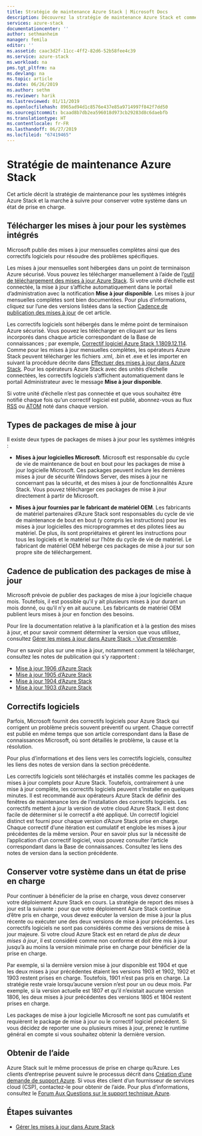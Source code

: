 ```yaml
---
title: Stratégie de maintenance Azure Stack | Microsoft Docs
description: Découvrez la stratégie de maintenance Azure Stack et comment conserver un système intégré dans un état de prise en charge.
services: azure-stack
documentationcenter: ''
author: sethmanheim
manager: femila
editor: ''
ms.assetid: caac3d2f-11cc-4ff2-82d6-52b58fee4c39
ms.service: azure-stack
ms.workload: na
pms.tgt_pltfrm: na
ms.devlang: na
ms.topic: article
ms.date: 06/26/2019
ms.author: sethm
ms.reviewer: harik
ms.lastreviewed: 01/11/2019
ms.openlocfilehash: 8965ad94d1c8576e437e85a9714997f842f7dd50
ms.sourcegitcommit: bcaad8b7db2ea596018d973cb29283d8c6daebfb
ms.translationtype: HT
ms.contentlocale: fr-FR
ms.lasthandoff: 06/27/2019
ms.locfileid: "67419465"
---
```

# <a name="azure-stack-servicing-policy"></a>Stratégie de maintenance Azure Stack

Cet article décrit la stratégie de maintenance pour les systèmes intégrés Azure Stack et la marche à suivre pour conserver votre système dans un état de prise en charge.

## <a name="download-update-packages-for-integrated-systems"></a>Télécharger les mises à jour pour les systèmes intégrés

Microsoft publie des mises à jour mensuelles complètes ainsi que des correctifs logiciels pour résoudre des problèmes spécifiques.

Les mises à jour mensuelles sont hébergées dans un point de terminaison Azure sécurisé. Vous pouvez les télécharger manuellement à l’aide de l’[outil de téléchargement des mises à jour Azure Stack](https://aka.ms/azurestackupdatedownload). Si votre unité d’échelle est connectée, la mise à jour s’affiche automatiquement dans le portail d’administration avec la notification **Mise à jour disponible**. Les mises à jour mensuelles complètes sont bien documentées. Pour plus d’informations, cliquez sur l’une des versions listées dans la section [Cadence de publication des mises à jour](#update-package-release-cadence) de cet article.

Les correctifs logiciels sont hébergés dans le même point de terminaison Azure sécurisé. Vous pouvez les télécharger en cliquant sur les liens incorporés dans chaque article correspondant de la Base de connaissances ; par exemple, [Correctif logiciel Azure Stack 1.1809.12.114](https://support.microsoft.com/help/4481548/azure-stack-hotfix-1-1809-12-114). Comme pour les mises à jour mensuelles complètes, les opérateurs Azure Stack peuvent télécharger les fichiers .xml, .bin et .exe et les importer en suivant la procédure décrite dans [Effectuer des mises à jour dans Azure Stack](azure-stack-apply-updates.md). Pour les opérateurs Azure Stack avec des unités d’échelle connectées, les correctifs logiciels s’affichent automatiquement dans le portail Administrateur avec le message **Mise à jour disponible**.

Si votre unité d’échelle n’est pas connectée et que vous souhaitez être notifié chaque fois qu’un correctif logiciel est publié, abonnez-vous au flux [RSS](https://support.microsoft.com/app/content/api/content/feeds/sap/en-us/32d322a8-acae-202d-e9a9-7371dccf381b/rss) ou [ATOM](https://support.microsoft.com/app/content/api/content/feeds/sap/en-us/32d322a8-acae-202d-e9a9-7371dccf381b/atom) noté dans chaque version.  

## <a name="update-package-types"></a>Types de packages de mise à jour

Il existe deux types de packages de mises à jour pour les systèmes intégrés :

- **Mises à jour logicielles Microsoft**. Microsoft est responsable du cycle de vie de maintenance de bout en bout pour les packages de mise à jour logicielle Microsoft. Ces packages peuvent inclure les dernières mises à jour de sécurité Windows Server, des mises à jour ne concernant pas la sécurité, et des mises à jour de fonctionnalités Azure Stack. Vous pouvez télécharger ces packages de mise à jour directement à partir de Microsoft.

- **Mises à jour fournies par le fabricant de matériel OEM**. Les fabricants de matériel partenaires d’Azure Stack sont responsables du cycle de vie de maintenance de bout en bout (y compris les instructions) pour les mises à jour logicielles des microprogrammes et des pilotes liées au matériel. De plus, ils sont propriétaires et gèrent les instructions pour tous les logiciels et le matériel sur l’hôte du cycle de vie de matériel. Le fabricant de matériel OEM héberge ces packages de mise à jour sur son propre site de téléchargement.

## <a name="update-package-release-cadence"></a>Cadence de publication des packages de mise à jour

Microsoft prévoie de publier des packages de mise à jour logicielle chaque mois. Toutefois, il est possible qu’il y ait plusieurs mises à jour durant un mois donné, ou qu’il n’y en ait aucune. Les fabricants de matériel OEM publient leurs mises à jour en fonction des besoins.

Pour lire la documentation relative à la planification et à la gestion des mises à jour, et pour savoir comment déterminer la version que vous utilisez, consultez [Gérer les mises à jour dans Azure Stack - Vue d’ensemble](azure-stack-updates.md).

Pour en savoir plus sur une mise à jour, notamment comment la télécharger, consultez les notes de publication qui s’y rapportent :

- [Mise à jour 1906 d’Azure Stack](azure-stack-release-notes-1906.md)
- [Mise à jour 1905 d’Azure Stack](azure-stack-release-notes-1905.md)
- [Mise à jour 1904 d’Azure Stack](azure-stack-release-notes-1904.md)
- [Mise à jour 1903 d’Azure Stack](azure-stack-update-1903.md)

## <a name="hotfixes"></a>Correctifs logiciels

Parfois, Microsoft fournit des correctifs logiciels pour Azure Stack qui corrigent un problème précis souvent préventif ou urgent.  Chaque correctif est publié en même temps que son article correspondant dans la Base de connaissances Microsoft, où sont détaillés le problème, la cause et la résolution.

Pour plus d’informations et des liens vers les correctifs logiciels, consultez les liens des notes de version dans la section précédente.

Les correctifs logiciels sont téléchargés et installés comme les packages de mises à jour complets pour Azure Stack. Toutefois, contrairement à une mise à jour complète, les correctifs logiciels peuvent s’installer en quelques minutes. Il est recommandé aux opérateurs Azure Stack de définir des fenêtres de maintenance lors de l’installation des correctifs logiciels. Les correctifs mettent à jour la version de votre cloud Azure Stack. Il est donc facile de déterminer si le correctif a été appliqué. Un correctif logiciel distinct est fourni pour chaque version d’Azure Stack prise en charge. Chaque correctif d’une itération est cumulatif et englobe les mises à jour précédentes de la même version. Pour en savoir plus sur la nécessité de l’application d’un correctif logiciel, vous pouvez consulter l’article correspondant dans la Base de connaissances. Consultez les liens des notes de version dans la section précédente.  

## <a name="keep-your-system-under-support"></a>Conserver votre système dans un état de prise en charge

Pour continuer à bénéficier de la prise en charge, vous devez conserver votre déploiement Azure Stack en cours. La stratégie de report des mises à jour est la suivante : pour que votre déploiement Azure Stack continue d’être pris en charge, vous devez exécuter la version de mise à jour la plus récente ou exécuter une des deux versions de mise à jour précédentes. Les correctifs logiciels ne sont pas considérés comme des versions de mise à jour majeure. Si votre cloud Azure Stack est en retard de *plus de deux mises à jour*, il est considéré comme non conforme et doit être mis à jour jusqu’à au moins la version minimale prise en charge pour bénéficier de la prise en charge.

Par exemple, si la dernière version mise à jour disponible est 1904 et que les deux mises à jour précédentes étaient les versions 1903 et 1902, 1902 et 1903 restent prises en charge. Toutefois, 1901 n’est pas pris en charge. La stratégie reste vraie lorsqu’aucune version n’est pour un ou deux mois. Par exemple, si la version actuelle est 1807 et qu’il n’existait aucune version 1806, les deux mises à jour précédentes des versions 1805 et 1804 restent prises en charge.

Les packages de mise à jour logicielle Microsoft ne sont pas cumulatifs et requièrent le package de mise à jour ou le correctif logiciel précédent. Si vous décidez de reporter une ou plusieurs mises à jour, prenez le runtime général en compte si vous souhaitez obtenir la dernière version.

## <a name="get-support"></a>Obtenir de l’aide

Azure Stack suit le même processus de prise en charge qu’Azure. Les clients d’entreprise peuvent suivre le processus décrit dans [Création d’une demande de support Azure](/azure/azure-supportability/how-to-create-azure-support-request). Si vous êtes client d’un fournisseur de services cloud (CSP), contactez-le pour obtenir de l’aide.  Pour plus d’informations, consultez le [Forum Aux Questions sur le support technique Azure](https://azure.microsoft.com/support/faq/).

## <a name="next-steps"></a>Étapes suivantes

- [Gérer les mises à jour dans Azure Stack](azure-stack-updates.md)